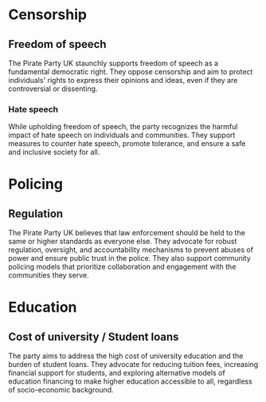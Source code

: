 # Censorship
## Freedom of speech
The Pirate Party UK staunchly supports freedom of speech as a fundamental democratic right. They oppose censorship and aim to protect individuals' rights to express their opinions and ideas, even if they are controversial or dissenting.
### Hate speech
While upholding freedom of speech, the party recognizes the harmful impact of hate speech on individuals and communities. They support measures to counter hate speech, promote tolerance, and ensure a safe and inclusive society for all.

# Policing
## Regulation
The Pirate Party UK believes that law enforcement should be held to the same or higher standards as everyone else. They advocate for robust regulation, oversight, and accountability mechanisms to prevent abuses of power and ensure public trust in the police. They also support community policing models that prioritize collaboration and engagement with the communities they serve.

# Education
## Cost of university / Student loans
The party aims to address the high cost of university education and the burden of student loans. They advocate for reducing tuition fees, increasing financial support for students, and exploring alternative models of education financing to make higher education accessible to all, regardless of socio-economic background.


